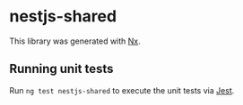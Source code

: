# nestjs-shared

This library was generated with [Nx](https://nx.dev).

## Running unit tests

Run `ng test nestjs-shared` to execute the unit tests via [Jest](https://jestjs.io).

